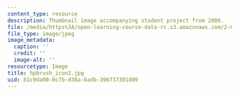```yaml
---
content_type: resource
description: Thumbnail image accompanying student project from 2006.
file: /media/https%3A/open-learning-course-data-rc.s3.amazonaws.com/2-00b-toy-product-design-spring-2008/81c9da000c7bd38abadb396737301d89_hpbrush_icon2.jpg
file_type: image/jpeg
image_metadata:
  caption: ''
  credit: ''
  image-alt: ''
resourcetype: Image
title: hpbrush_icon2.jpg
uid: 81c9da00-0c7b-d38a-badb-396737301d89
---
```

